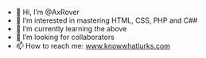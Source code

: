 - 👋 Hi, I’m @AxRover
- 👀 I’m interested in mastering HTML, CSS, PHP and C##
- 🌱 I’m currently learning the above
- 💞️ I’m looking for collaborators
- 📫 How to reach me: www.knowwhatlurks.com

<!---
AxRover/AxRover is a ✨ special ✨ repository because its `README.md` (this file) appears on your GitHub profile.
You can click the Preview link to take a look at your changes.
--->
